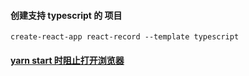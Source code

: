 #### 创建支持 typescript 的 项目
```
create-react-app react-record --template typescript
```


#### [yarn start 时阻止打开浏览器](https://coderrocketfuel.com/article/stop-create-react-app-from-opening-a-browser-window-on-start)
